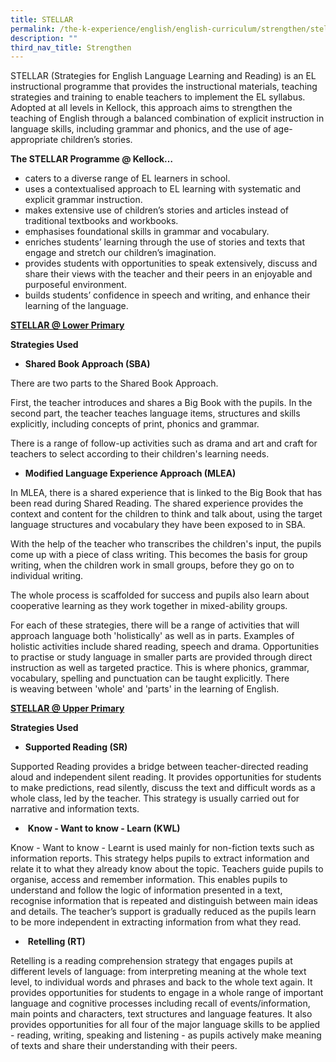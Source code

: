 ```yaml
---
title: STELLAR
permalink: /the-k-experience/english/english-curriculum/strengthen/stellar/
description: ""
third_nav_title: Strengthen
---
```

<p>STELLAR (Strategies for English Language Learning and Reading) is an EL instructional programme that provides the instructional materials, teaching strategies and training to enable teachers to implement the EL syllabus. Adopted at all levels in Kellock, this approach aims to strengthen the teaching of English through a balanced combination of explicit instruction in language skills, including grammar and phonics, and the use of age-appropriate children&rsquo;s stories.&nbsp;</p>
<p><strong>The STELLAR Programme @ Kellock&hellip;</strong></p>
<ul>
<li>caters to a diverse range of EL learners in school.&nbsp;</li>
<li>uses a contextualised approach to EL learning with systematic and explicit grammar instruction.</li>
<li>makes extensive use of children&rsquo;s stories and articles instead of traditional textbooks and workbooks.</li>
<li>emphasises foundational skills in grammar and vocabulary.</li>
<li>enriches students&rsquo; learning through the use of stories and texts that engage and stretch our children&rsquo;s imagination.</li>
<li>provides students with opportunities to speak extensively, discuss and share their views with the teacher and their peers in an enjoyable and purposeful environment.</li>
<li>builds students&rsquo; confidence in speech and writing, and enhance their learning of the language.</li>
</ul>
<p><strong><u>STELLAR @ Lower Primary</u></strong></p>
<p><strong>Strategies Used</strong></p>
<ul>
<li><strong>Shared Book Approach (SBA)</strong></li>
</ul>
<p>There are two parts to the Shared Book Approach.</p>
<p>First, the teacher introduces and shares a Big Book with the pupils. In the second part, the teacher teaches language items, structures and skills explicitly, including concepts of print, phonics and grammar.&nbsp;</p>
<p>There is a range of follow-up activities such as drama and art and craft for teachers to select according to their children's learning needs.</p>
<ul>
<li><strong>Modified Language Experience Approach (MLEA)</strong></li>
</ul>
<p>In MLEA, there is a shared experience that is linked to the Big Book that has been read during Shared Reading. The shared experience provides the context and content for the children to think and talk about, using the target language structures and vocabulary they have been exposed to in SBA.</p>
<p>With the help of the teacher who transcribes the children's input, the pupils come up with a piece of class writing. This becomes the basis for group writing, when the children work in small groups, before they go on to individual writing.</p>
<p>The whole process is scaffolded for success and pupils also learn about cooperative learning as they work together in mixed-ability groups.</p>
<p>For each of these strategies, there will be a range of activities that will approach language both 'holistically' as well as in parts. Examples of holistic activities include shared reading, speech and drama. Opportunities to practise or study language in smaller parts are provided through direct instruction as well as targeted practice. This is where phonics, grammar, vocabulary, spelling and punctuation can be taught explicitly.&nbsp;There is&nbsp;weaving between 'whole' and 'parts' in the learning of English.</p>
<p><strong><u>STELLAR @ Upper Primary</u></strong></p>
<p><strong>Strategies Used</strong></p>
<ul>
<li><strong>Supported Reading (SR)</strong></li>
</ul>
<p>Supported Reading provides a bridge between teacher-directed reading aloud and independent silent reading. It provides opportunities for students to make predictions, read silently, discuss the text and difficult words as a whole class, led by the teacher. This strategy is usually carried out&nbsp;for narrative and information texts.&nbsp;</p>
<ul>
<li>&nbsp;<strong>Know - Want to know - Learn (KWL)</strong></li>
</ul>
<p>Know - Want to know - Learnt is used mainly for non-fiction texts such as information reports. This strategy helps pupils to extract information and relate it to what they already know about the topic. Teachers guide pupils to organise, access and remember information. This enables pupils to understand and follow the logic of information presented in a text, recognise information that is repeated and distinguish between main ideas and details. The teacher&rsquo;s support is gradually reduced as the pupils learn to be more independent in extracting information from what they read.</p>
<ul>
<li>&nbsp;<strong>Retelling (RT)</strong></li>
</ul>
<p>Retelling is a reading comprehension strategy that engages pupils at different levels of language: from interpreting meaning at the whole text level, to individual words and phrases and back to the whole text again. It provides opportunities for students to engage in a whole range of important language and cognitive processes including recall of events/information, main points and characters, text structures and language features. It also provides opportunities for all four of the major language skills to be applied - reading, writing, speaking and listening - as pupils actively make meaning of texts and share their understanding with their peers.</p>